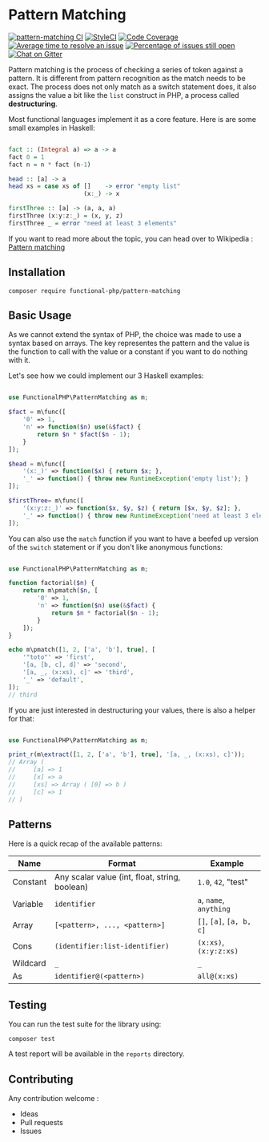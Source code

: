 # Pattern Matching

[![pattern-matching CI](https://github.com/ace411/pattern-matching/actions/workflows/php.yml/badge.svg?branch=master)](https://github.com/ace411/pattern-matching/actions/workflows/php.yml)
[![StyleCI](https://github.styleci.io/repos/341440518/shield?branch=master)](https://github.styleci.io/repos/341440518?branch=master)
[![Code Coverage](https://scrutinizer-ci.com/g/functional-php/pattern-matching/badges/coverage.png?b=master)](https://scrutinizer-ci.com/g/functional-php/pattern-matching/?branch=master)
[![Average time to resolve an issue](http://isitmaintained.com/badge/resolution/functional-php/pattern-matching.svg)](http://isitmaintained.com/project/functional-php/pattern-matching 'Average time to resolve an issue')
[![Percentage of issues still open](http://isitmaintained.com/badge/open/functional-php/pattern-matching.svg)](http://isitmaintained.com/project/functional-php/pattern-matching 'Percentage of issues still open')
[![Chat on Gitter](https://img.shields.io/gitter/room/gitterHQ/gitter.svg)](https://gitter.im/functional-php)

Pattern matching is the process of checking a series of token against a pattern.
It is different from pattern recognition as the match needs to be exact.
The process does not only match as a switch statement does, it also assigns the value
a bit like the `list` construct in PHP, a process called **destructuring**.

Most functional languages implement it as a core feature. Here is are some small examples in Haskell:

```haskell

fact :: (Integral a) => a -> a
fact 0 = 1
fact n = n * fact (n-1)

head :: [a] -> a
head xs = case xs of []    -> error "empty list"
                     (x:_) -> x

firstThree :: [a] -> (a, a, a)
firstThree (x:y:z:_) = (x, y, z)
firstThree _ = error "need at least 3 elements"

```

If you want to read more about the topic, you can head over to Wikipedia : [Pattern matching](https://en.wikipedia.org/wiki/Pattern_matching)

## Installation

    composer require functional-php/pattern-matching

## Basic Usage

As we cannot extend the syntax of PHP, the choice was made to use a syntax based on arrays.
The key representes the pattern and the value is the function to call with the value or a constant if
you want to do nothing with it.

Let's see how we could implement our 3 Haskell examples:

```php

use FunctionalPHP\PatternMatching as m;

$fact = m\func([
    '0' => 1,
    'n' => function($n) use(&$fact) {
        return $n * $fact($n - 1);
    }
]);

$head = m\func([
    '(x:_)' => function($x) { return $x; },
    '_' => function() { throw new RuntimeException('empty list'); }
]);

$firstThree= m\func([
    '(x:y:z:_)' => function($x, $y, $z) { return [$x, $y, $z]; },
    '_' => function() { throw new RuntimeException('need at least 3 elements'); }
]);

```

You can also use the `match` function if you want to have a beefed up version of the `switch` statement or if you don't like anonymous functions:

```php

use FunctionalPHP\PatternMatching as m;

function factorial($n) {
    return m\pmatch($n, [
        '0' => 1,
        'n' => function($n) use(&$fact) {
            return $n * factorial($n - 1);
        }
    ]);
}

echo m\pmatch([1, 2, ['a', 'b'], true], [
    '"toto"' => 'first',
    '[a, [b, c], d]' => 'second',
    '[a, _, (x:xs), c]' => 'third',
    '_' => 'default',
]);
// third

```

If you are just interested in destructuring your values, there is also a helper for that:

```php

use FunctionalPHP\PatternMatching as m;

print_r(m\extract([1, 2, ['a', 'b'], true], '[a, _, (x:xs), c]'));
// Array (
//     [a] => 1
//     [x] => a
//     [xs] => Array ( [0] => b )
//     [c] => 1
// )

```

## Patterns

Here is a quick recap of the available patterns:

| Name     | Format                                         | Example                  |
| -------- | ---------------------------------------------- | ------------------------ |
| Constant | Any scalar value (int, float, string, boolean) | `1.0`, `42`, "test"      |
| Variable | `identifier`                                   | `a`, `name`, `anything`  |
| Array    | `[<pattern>, ..., <pattern>]`                  | `[]`, `[a]`, `[a, b, c]` |
| Cons     | `(identifier:list-identifier)`                 | `(x:xs)`, `(x:y:z:xs)`   |
| Wildcard | `_`                                            | `_`                      |
| As       | `identifier@(<pattern>)`                       | `all@(x:xs)`             |

## Testing

You can run the test suite for the library using:

    composer test

A test report will be available in the `reports` directory.

## Contributing

Any contribution welcome :

- Ideas
- Pull requests
- Issues

